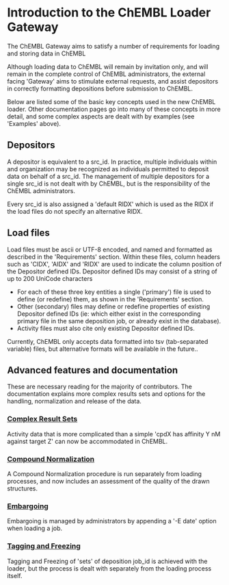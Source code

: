 # Introduction to the ChEMBL Loader Gateway

The ChEMBL Gateway aims to satisfy a number of requirements for loading and storing data in ChEMBL

Although loading data to ChEMBL will remain by invitation only, and will remain in the complete control of ChEMBL administrators, the external facing 'Gateway' aims to stimulate external requests, and assist depositors in correctly formatting depositions before submission to ChEMBL.

Below are listed some of the basic key concepts used in the new ChEMBL loader. Other documentation pages go into many of these concepts in more detail, and some complex aspects are dealt with by examples (see 'Examples' above).

## Depositors

A depositor is equivalent to a src\_id. In practice, multiple individuals within and organization may be recognized as individuals permitted to deposit data on behalf of a src\_id. The management of multiple depositors for a single src\_id is not dealt with by ChEMBL, but is the responsibility of the ChEMBL administrators.

Every src\_id is also assigned a 'default RIDX' which is used as the RIDX if the load files do not specify an alternative RIDX.

## Load files

Load files must be ascii or UTF-8 encoded, and named and formatted as described in the 'Requirements' section. Within these files, column headers such as 'CIDX', 'AIDX' and 'RIDX' are used to indicate the column position of the Depositor defined IDs. Depositor defined IDs may consist of a string of up to 200 UniCode characters

* For each of these three key entities a single ('primary') file is used to define (or redefine) them, as shown in the 'Requirements' section.
* Other (secondary) files may define or redefine properties of existing Depositor defined IDs (ie: which either exist in the corresponding primary file in the same deposition job, or already exist in the database).
* Activity files must also cite only existing Depositor defined IDs.

Currently, ChEMBL only accepts data formatted into tsv (tab-separated variable) files, but alternative formats will be available in the future..

## Advanced features and documentation

These are necessary reading for the majority of contributors. The documentation explains more complex results sets and options for the handling, normalization and release of the data.

### [Complex Result Sets](design-specification-and-internal-docs/complex-results.md)

Activity data that is more complicated than a simple 'cpdX has affinity Y nM against target Z' can now be accommodated in ChEMBL.

### [Compound Normalization](design-specification-and-internal-docs/untitled-12.md)

A Compound Normalization procedure is run separately from loading processes, and now includes an assessment of the quality of the drawn structures.

### [Embargoing](broken-reference)

Embargoing is managed by administrators by appending a '-E date' option when loading a job.

### [Tagging and Freezing](broken-reference)

Tagging and Freezing of 'sets' of deposition job\_id is achieved with the loader, but the process is dealt with separately from the loading process itself.
